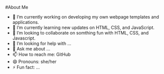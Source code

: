#About Me

- 🔭 I’m currently working on developing my own webpage templates and applications.
- 🌱 I’m currently learning new updates on HTML, CSS, and JavaScript.
- 👯 I’m looking to collaborate on somthing fun with HTML, CSS, and Javascript.
- 🤔 I’m looking for help with ...
- 💬 Ask me about ...
- 📫 How to reach me: GitHub
- 😄 Pronouns: she/her
- ⚡ Fun fact: ...

